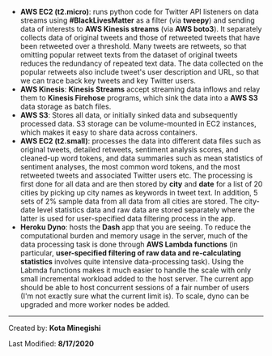 
* **AWS EC2 (t2.micro)**: runs python code for Twitter API listeners on data streams using **#BlackLivesMatter** as a filter (via **tweepy**) and sending data of interests to **AWS Kinesis streams** (via **AWS boto3**). It separately collects data of original tweets and those of retweeted tweets that have been retweeted over a threshold. Many tweets are retweets, so that omitting popular retweet texts from the dataset of original tweets reduces the redundancy of repeated text data. The data collected on the popular retweets also include tweet's user description and URL, so that we can trace back key tweets and key Twitter users.     
* **AWS Kinesis**: **Kinesis Streams** accept streaming data inflows and relay them to **Kinesis Firehose** programs, which sink the data into a **AWS S3** data storage as batch files. 
* **AWS S3**: Stores all data, or initially sinked data and subsequently processed data. S3 storage can be volume-mounted in EC2 instances, which makes it easy to share data across containers.   
* **AWS EC2 (t2.small)**: processes the data into different data files such as original tweets, detailed retweets, sentiment analysis scores, and cleaned-up word tokens, and data summaries such as mean statistics of sentiment analyses, the most common word tokens, and the most retweeted tweets and associated Twitter users etc. The processing is first done for all data and are then stored by **city** and **date** for a list of 20 cities by picking up city names as keywords in tweet text. In addition, 5 sets of 2% sample data from all data from all cities are stored. The city-date level statistics data and raw data are stored separately where the latter is used for user-specified data filtering process in the app.    
* **Heroku Dyno**: hosts the **Dash** app that you are seeing. To reduce the computational burden and memory usage in the server, much of the data processing task is done through **AWS Lambda functions** (in particular, **user-specified filtering of raw data and re-calculating statistics** involves quite intensive data-processing task). Using the Labmda functions makes it much easier to handle the scale with only small incremental workload added to the host server. The current app should be able to host concurrent sessions of a fair number of users (I'm not exactly sure what the current limit is). To scale, dyno can be upgraded and more worker nodes be added.   



---

Created by: **Kota Minegishi** 

Last Modified: **8/17/2020**
